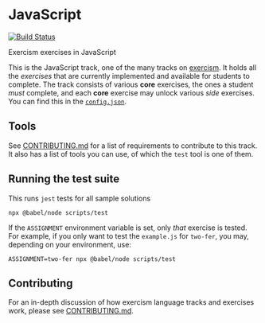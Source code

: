 # JavaScript
[![Build Status](https://travis-ci.org/exercism/javascript.svg?branch=master)](https://travis-ci.org/exercism/javascript)

Exercism exercises in JavaScript

This is the JavaScript track, one of the many tracks on [exercism][web-exercism].
It holds all the _exercises_ that are currently implemented and available for 
students to complete. The track consists of various **core** exercises, the ones 
a student _must_ complete, and each **core** exercise may unlock various _side_ 
exercises. You can find this in the [`config.json`][file-config]. 

## Tools

See [CONTRIBUTING.md][file-contributing] for a list of requirements to
contribute to this track. It also has a list of tools you can use, of which the
`test` tool is one of them.

## Running the test suite

This runs `jest` tests for all sample solutions

```shell
npx @babel/node scripts/test
```

If the `ASSIGNMENT` environment variable is set, only _that_ exercise is tested. For
example, if you only want to test the `example.js` for `two-fer`, you may, depending 
on your environment, use:

```shell
ASSIGNMENT=two-fer npx @babel/node scripts/test
```

## Contributing

For an in-depth discussion of how exercism language tracks and exercises work, 
please see [CONTRIBUTING.md][file-contributing].

[file-contributing]: https://github.com/exercism/javascript/blob/master/CONTRIBUTING.md
[web-exercism]: https://exercism.io
[git-configlet]: https://github.com/exercism/docs/blob/master/language-tracks/configuration/configlet.md
[bin-fetch-configlet]: https://github.com/exercism/javascript/blob/master/bin/fetch-configlet
[file-config]: https://github.com/exercism/javascript/blob/master/config.json